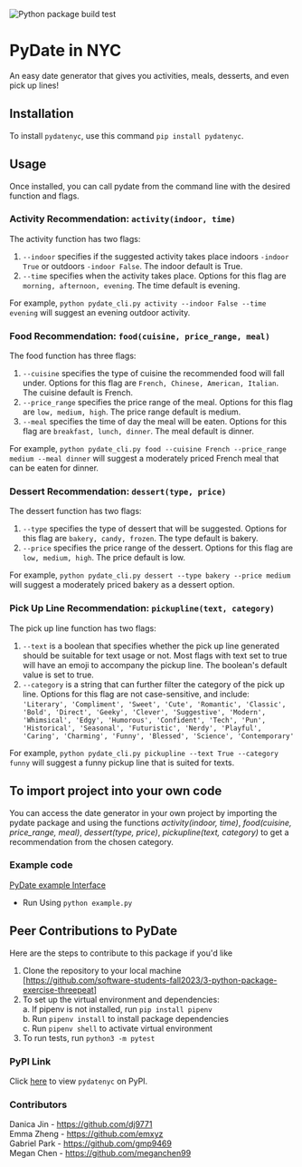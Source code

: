 ![Python package build test](https://github.com/software-students-fall2023/3-python-package-exercise-threepeat/actions/workflows/workflow.yaml/badge.svg)

# PyDate in NYC
An easy date generator that gives you activities, meals, desserts, and even pick up lines!

## Installation
To install `pydatenyc`, use this command ```pip install pydatenyc```.

## Usage
Once installed, you can call pydate from the command line with the desired function and flags.  

### Activity Recommendation: ```activity(indoor, time)```
The activity function has two flags: 
1. `--indoor` specifies if the suggested activity takes place indoors `-indoor True` or outdoors `-indoor False`. The indoor default is True.
2. `--time` specifies when the activity takes place. Options for this flag are `morning, afternoon, evening`. The time default is evening.

For example, `python pydate_cli.py activity --indoor False --time evening` will suggest an evening outdoor activity.

### Food Recommendation: ```food(cuisine, price_range, meal)```
The food function has three flags:
1. `--cuisine` specifies the type of cuisine the recommended food will fall under.  Options for this flag are `French, Chinese, American, Italian`. The cuisine default is French.
2. `--price_range` specifies the price range of the meal. Options for this flag are `low, medium, high`. The price range default is medium.
3. `--meal` specifies the time of day the meal will be eaten. Options for this flag are `breakfast, lunch, dinner`. The meal default is dinner.

For example, `python pydate_cli.py food --cuisine French --price_range medium --meal dinner` will suggest a moderately priced French meal that can be eaten for dinner.

### Dessert Recommendation: ```dessert(type, price)```
The dessert function has two flags:
1. `--type` specifies the type of dessert that will be suggested. Options for this flag are `bakery, candy, frozen`. The type default is bakery.
2. `--price` specifies the price range of the dessert. Options for this flag are `low, medium, high`. The price default is low. 

For example, `python pydate_cli.py dessert --type bakery --price medium` will suggest a moderately priced bakery as a dessert option.

### Pick Up Line Recommendation: `pickupline(text, category)`
The pick up line function has two flags:
1. `--text` is a boolean that specifies whether the pick up line generated should be suitable for text usage or not. Most flags with text set to true will have an emoji to accompany the pickup line. The boolean's default value is set to true.
2. `--category` is a string that can further filter the category of the pick up line. Options for this flag are not case-sensitive, and include: `'Literary', 'Compliment', 'Sweet', 'Cute', 'Romantic', 'Classic', 'Bold', 'Direct', 'Geeky', 'Clever', 'Suggestive', 'Modern', 'Whimsical', 'Edgy', 'Humorous', 'Confident', 'Tech', 'Pun', 'Historical', 'Seasonal', 'Futuristic', 'Nerdy', 'Playful', 'Caring', 'Charming', 'Funny', 'Blessed', 'Science', 'Contemporary'`

For example, `python pydate_cli.py pickupline --text True --category funny` will suggest a funny pickup line that is suited for texts.

## To import project into your own code
You can access the date generator in your own project by importing the pydate package and using the functions _activity(indoor, time)_, _food(cuisine, price_range, meal)_, _dessert(type, price)_, _pickupline(text, category)_ to get a recommendation from the chosen category. 

### Example code 
[PyDate example Interface](example.py)
- Run Using `python example.py`

## Peer Contributions to PyDate
Here are the steps to contribute to this package if you'd like
1. Clone the repository to your local machine [https://github.com/software-students-fall2023/3-python-package-exercise-threepeat]
2. To set up the virtual environment and dependencies:    
  a. If pipenv is not installed, run ```pip install pipenv```           
  b. Run ```pipenv install``` to install package dependencies        
  c. Run ```pipenv shell``` to activate virtual environment
3. To run tests, run ```python3 -m pytest```   


### PyPI Link
Click [here](https://pypi.org/project/pydatenyc/) to view `pydatenyc` on PyPI. 



### Contributors
Danica Jin - https://github.com/dj9771    
Emma Zheng - https://github.com/emxyz   
Gabriel Park - https://github.com/gmp9469    
Megan Chen - https://github.com/meganchen99

